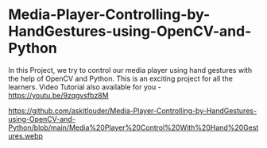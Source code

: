 # Media-Player-Controlling-by-HandGestures-using-OpenCV-and-Python
In this Project, we try to control our media player using hand gestures with the help of OpenCV and Python. This is an exciting project for all the learners. Video Tutorial also available for you - https://youtu.be/9zqgvsfbz8M

https://github.com/askitlouder/Media-Player-Controlling-by-HandGestures-using-OpenCV-and-Python/blob/main/Media%20Player%20Control%20With%20Hand%20Gestures.webp
